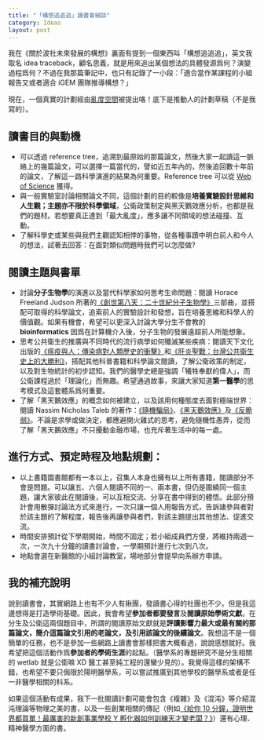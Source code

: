 ```yaml
---
title: "「構想追追追」讀書會細談"
category: Ideas
layout: post
---
```


我在《關於波社未來發展的構想》裏面有提到一個東西叫「構想追追追」，英文我取名 idea traceback，顧名思義，就是用來追出某個想法的具體發源爲何？演變過程爲何？不過在我那篇筆記中，也只有記錄了一小段：「適合當作某課程的小組報告又或者適合 iGEM 團隊推導構想？」

現在，一個真實的計劃經由[亂度空間](https://www.facebook.com/BioMed.Science.Entropyspace/?fref=ts)被提出咯！底下是推動人的計劃草稿（不是我寫的）。

## 讀書目的與動機

- 可以透過 reference tree，追溯到最原始的那篇論文，然後大家一起讀這一脈絡上的幾篇論文，可以選擇一篇當代的，譬如近五年內的，然後追回數十年前的論文，了解這一路科學演進的結果為何重要。Reference tree 可以從 [Web of Science](https://apps.webofknowledge.com) 獲得。
- 與一般實驗室討論相關論文不同，這個計劃的目的較像是**培養實驗設計思維和人生觀；主題亦不限於科學領域**，公衛政策制定與黑天鵝效應分析，也都是我們的題材。若想要真正達到「最大亂度」，應多讓不同領域的想法碰撞、互動。
- 了解科學史或某些與我們主觀認知相悖的事物，從各種事蹟中明白前人和今人的想法，試著去回答：在面對類似問題時我們可以怎麼做?

## 閱讀主題與書單

- 討論**分子生物學**的演進以及當代科學家如何思考生命問題：閱讀 Horace Freeland Judson 所著的[《創世第八天：二十世紀分子生物學》](http://www.books.com.tw/products/0010423709)三部曲，並搭配可取得的科學論文，追索前人的實驗設計和發想，旨在培養思維和科學人的價值觀。如果有機會，希望可以更深入討論大學分生不會教的 **bioinformatics** 因爲在計算機介入後，分子生物的發展遠超前人所能想象。
- 思考公共衛生的推廣與不同時代的流行病學如何殲滅某些疾病：閱讀天下文化出版的[《瘟疫與人：傳染病對人類歷史的衝擊》](http://www.books.com.tw/products/0010733034)和[《肝炎聖戰：台灣公共衛生史上的大勝利》](http://www.books.com.tw/products/0010733035)，搭配其他科普書籍和科學論文閱讀，了解公衛政策的制定，以及對生物統計的初步認知。我們的醫學史總是強調「犧牲奉獻的偉人」，而公衛課程過於「理論化」而無趣。希望通過故事，來讓大家知道**第一醫學**的思考模式及這套體系爲何重要。
- 了解「黑天鵝效應」的概念如何被建立，以及該用何種態度去面對極端世界：閱讀 Nassim Nicholas Taleb 的著作：[《隨機騙局》](http://www.books.com.tw/products/0010636642)、[《黑天鵝效應》](http://www.books.com.tw/products/0010509916)及[《反脆弱》](http://www.books.com.tw/products/0010590630)。不論是求學或做決定，都應避開火雞式的思考，避免隨機性愚弄，從而了解「黑天鵝效應」不只擾動金融市場，也充斥著生活中的每一處。

## 進行方式、預定時程及地點規劃：

- 以上書籍圖書館都有一本以上，召集人本身也擁有以上所有書籍，閱讀部分不會是問題。可以讓五、六個人閱讀不同的一、兩本書，但仍是圍繞同一個主題，讓大家彼此在閱讀後，可以互相交流、分享在書中得到的體悟。此部分預計會用散彈討論法方式來進行，一次只讓一個人用報告方式，告訴諸參與者對於該主題的了解程度，報告後再讓參與者們，對該主題提出其他想法、促進交流。
- 時間安排預計從下學期開始，時間不固定；若小組成員們方便，將維持兩週一次，一次九十分鐘的讀書討論會，一學期預計進行七次到八次。
- 地點會選在新醫館的小組討論教室，場地部分會提早向系辦方申請。

## 我的補充說明

說到讀書會，其實網路上也有不少人有揪團，發讀書心得的社團也不少。但是我這邊想得是打造學術基礎。因此，我會希望**參加者都要發言**及**閱讀原始學術文獻**。在分生及公衛這兩個題目中，所謂的閱讀原始文獻就是**評讀影響力最大或最有關的那篇論文，簡介這篇論文引用的老論文，及引用該論文的後續論文**。我想這不是一個簡單的任務，也不是參加一些網路上讀書會那樣把書大概看過，說說感想就好。我希望把這個活動作爲**參加者的學術生涯**的起點。（醫學系的專題研究不是分生相關的 wetlab 就是公衛嘛 XD 醫工甚至純工程的還蠻少見的）。我覺得這樣的架構不錯，也希望不要只侷限於陽明醫學系，可以嘗試推廣到其他學校的醫學系或者是任一非醫學相關的科系。

如果這個活動有成果，我下一批閱讀計劃可能會包含《複雜》及《混沌》等介紹混沌理論等物理之美的書，以及一些創業相關的傳記（例如[《給你 10 分鐘，證明世界都買單！最厲害的新創事業學校 Y 孵化器如何訓練天才變老闆？》](http://www.books.com.tw/products/0010593909)）還有心理、精神醫學方面的書。
